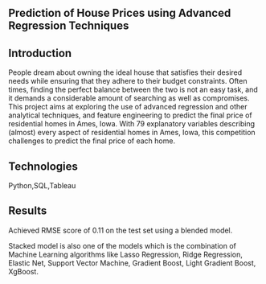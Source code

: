 ## Prediction of House Prices using Advanced Regression Techniques

## Introduction

People dream about owning the ideal house that satisfies their desired needs while ensuring that they adhere to their budget constraints. Often times, finding the perfect balance between the two is not an easy task, and it demands a considerable amount of searching as well as compromises. This project aims at exploring the use of advanced regression and other analytical techniques, and feature engineering to predict the final price of residential homes in Ames, Iowa. With 79 explanatory variables describing (almost) every aspect of residential homes in Ames, Iowa, this competition challenges to predict the final price of each home.

 

## Technologies
 
Python,SQL,Tableau

## Results

Achieved RMSE score of 0.11 on the test set using a blended model.

Stacked model is also one of the models which is the combination of Machine Learning algorithms like Lasso Regression, Ridge Regression, Elastic Net, Support Vector Machine, Gradient Boost, Light Gradient Boost, XgBoost.


    
